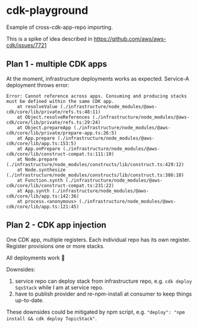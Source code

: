 # cdk-playground

Example of cross-cdk-app-repo importing.

This is a spike of idea described in https://github.com/aws/aws-cdk/issues/7721

## Plan 1 - multiple CDK apps

At the moment, infrastructure deployments works as expected. Service-A deployment throws error:

```log
Error: Cannot reference across apps. Consuming and producing stacks must be defined within the same CDK app.
    at resolveValue (./infrastructure/node_modules/@aws-cdk/core/lib/private/refs.ts:48:11)
    at Object.resolveReferences (./infrastructure/node_modules/@aws-cdk/core/lib/private/refs.ts:29:24)
    at Object.prepareApp (./infrastructure/node_modules/@aws-cdk/core/lib/private/prepare-app.ts:26:5)
    at App.prepare (./infrastructure/node_modules/@aws-cdk/core/lib/app.ts:153:5)
    at App.onPrepare (./infrastructure/node_modules/@aws-cdk/core/lib/construct-compat.ts:111:10)
    at Node.prepare (./infrastructure/node_modules/constructs/lib/construct.ts:429:12)
    at Node.synthesize (./infrastructure/node_modules/constructs/lib/construct.ts:386:10)
    at Function.synth (./infrastructure/node_modules/@aws-cdk/core/lib/construct-compat.ts:231:22)
    at App.synth (./infrastructure/node_modules/@aws-cdk/core/lib/app.ts:142:36)
    at process.<anonymous> (./infrastructure/node_modules/@aws-cdk/core/lib/app.ts:121:45)
```

## Plan 2 - CDK app injection

One CDK app, multiple registers.
Each individual repo has its own register. Register provisions one or more stacks.

All deployments work 🤟

Downsides:

1. service repo can deploy stack from infrastructure repo, e.g. `cdk deploy SqsStack` while I am at service repo.
2. have to publish provider and re-npm-install at consumer to keep things up-to-date.

These downsides could be mitigated by npm script, e.g. `"deploy": "npm install && cdk deploy TopicStack"`.

